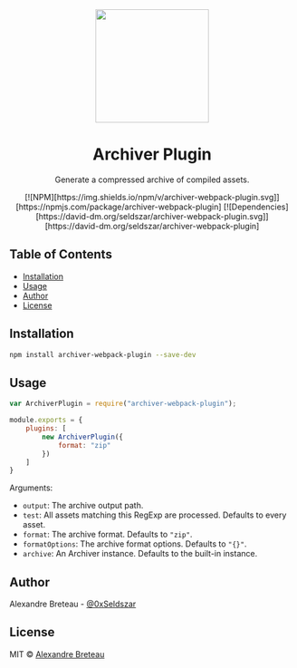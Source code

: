 <div align="center">
  <a href="https://github.com/webpack/webpack">
    <img width="200" src="https://cdn.worldvectorlogo.com/logos/webpack-icon.svg">
  </a>
  <h1>Archiver Plugin</h1>
  <p>Generate a compressed archive of compiled assets.<p>
  <p>
    [![NPM][https://img.shields.io/npm/v/archiver-webpack-plugin.svg]][https://npmjs.com/package/archiver-webpack-plugin]
    [![Dependencies][https://david-dm.org/seldszar/archiver-webpack-plugin.svg]][https://david-dm.org/seldszar/archiver-webpack-plugin]
  </p>
</div>

## Table of Contents

- [Installation](#installation)
- [Usage](#usage)
- [Author](#author)
- [License](#license)

## Installation

```bash
npm install archiver-webpack-plugin --save-dev
```

## Usage

```javascript
var ArchiverPlugin = require("archiver-webpack-plugin");

module.exports = {
	plugins: [
		new ArchiverPlugin({
			format: "zip"
		})
	]
}
```

Arguments:

* `output`: The archive output path.
* `test`: All assets matching this RegExp are processed. Defaults to every asset.
* `format`: The archive format. Defaults to `"zip"`.
* `formatOptions`: The archive format options. Defaults to `"{}"`.
* `archive`: An Archiver instance. Defaults to the built-in instance.

## Author

Alexandre Breteau - [@0xSeldszar](https://twitter.com/0xSeldszar)

## License

MIT © [Alexandre Breteau](https://seldszar.fr)

